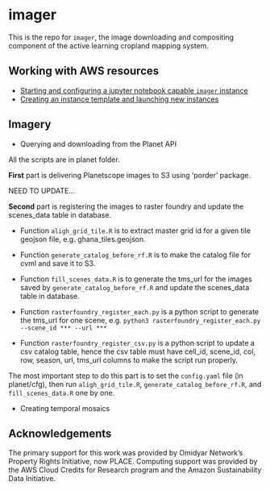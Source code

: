 imager
================

This is the repo for `imager`, the image downloading and compositing
component of the active learning cropland mapping system.

## Working with AWS resources

-   [Starting and configuring a jupyter notebook capable `imager`
    instance](docs/start-configure-imager.md)
-   [Creating an instance template and launching new
    instances](docs/create-ami-new-instance.md)

## Imagery

-   Querying and downloading from the Planet API

All the scripts are in planet folder.

**First** part is delivering Planetscope images to S3 using ‘porder’
package.

NEED TO UPDATE…

**Second** part is registering the images to raster foundry and update
the scenes\_data table in database.

-   Function `aligh_grid_tile.R` is to extract master grid id for a
    given tile geojson file, e.g. ghana\_tiles.geojson.

-   Function `generate_catalog_before_rf.R` is to make the catalog file
    for cvml and save it to S3.

-   Function `fill_scenes_data.R` is to generate the tms\_url for the
    images saved by `generate_catalog_before_rf.R` and update the
    scenes\_data table in database.

-   Function `rasterfoundry_register_each.py` is a python script to
    generate the tms\_url for one scene,
    e.g. `python3 rasterfoundry_register_each.py --scene_id *** --url ***`

-   Function `rasterfoundry_register_csv.py` is a python script to
    update a csv catalog table, hence the csv table must have cell\_id,
    scene\_id, col, row, season, url, tms\_url columns to make the
    script run properly.

The most important step to do this part is to set the `config.yaml` file
(in planet/cfg), then run `aligh_grid_tile.R`,
`generate_catalog_before_rf.R`, and `fill_scenes_data.R` one by one.

-   Creating temporal mosaics

## Acknowledgements

The primary support for this work was provided by Omidyar Network’s
Property Rights Initiative, now PLACE. Computing support was provided by
the AWS Cloud Credits for Research program and the Amazon Sustainability
Data Initiative.
